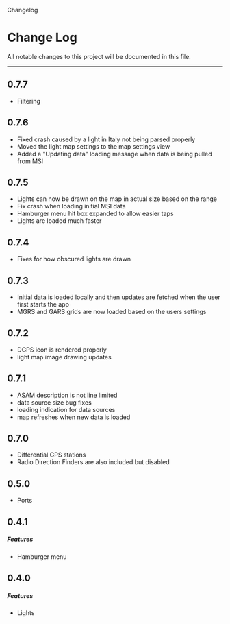 Changelog

# Change Log
All notable changes to this project will be documented in this file.

---

## 0.7.7
  * Filtering

## 0.7.6
  * Fixed crash caused by a light in Italy not being parsed properly
  * Moved the light map settings to the map settings view
  * Added a "Updating data" loading message when data is being pulled from MSI

## 0.7.5
  * Lights can now be drawn on the map in actual size based on the range
  * Fix crash when loading initial MSI data
  * Hamburger menu hit box expanded to allow easier taps
  * Lights are loaded much faster

## 0.7.4
  * Fixes for how obscured lights are drawn

## 0.7.3
  * Initial data is loaded locally and then updates are fetched when the user first starts the app
  * MGRS and GARS grids are now loaded based on the users settings

## 0.7.2
  * DGPS icon is rendered properly
  * light map image drawing updates

## 0.7.1
  * ASAM description is not line limited
  * data source size bug fixes
  * loading indication for data sources
  * map refreshes when new data is loaded

## 0.7.0
  * Differential GPS stations
  * Radio Direction Finders are also included but disabled

## 0.5.0
  * Ports

## 0.4.1

##### Features
  * Hamburger menu

## 0.4.0

##### Features
  * Lights
